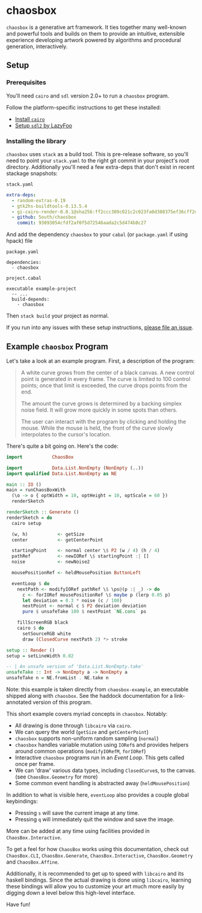 # chaosbox

`chaosbox` is a generative art framework. It ties together many well-known
and powerful tools and builds on them to provide an intuitive, extensible
experience developing artwork powered by algorithms and procedural
generation, interactively.

## Setup

### Prerequisites

You'll need `cairo` and `sdl` version 2.0+ to run a `chaosbox` program.

Follow the platform-specific instructions to get these installed:

- [Install `cairo`](https://www.cairographics.org/download)
- [Setup `sdl2` by LazyFoo](http://lazyfoo.net/tutorials/SDL/01_hello_SDL/index.php)

### Installing the library

`chaosbox` uses `stack` as a build tool. This is pre-release software, so
you'll need to point your `stack.yaml` to the right git commit in your
project's root directory. Additionally you'll need a few extra-deps that don't
exist in recent stackage snapshots:

`stack.yaml`

```yaml
extra-deps:
  - random-extras-0.19
  - gtk2hs-buildtools-0.13.5.4
  - gi-cairo-render-0.0.1@sha256:ff2ccc309c021c2c023fa0d380375ef36cff2df93e0c78ed733f052dd1aa9782,3502
  - github: 5outh/chaosbox
    commit: 93093054cfdf2af0f5d72546aada2c5d474b8c27
```

And add the dependency `chaosbox` to your `cabal` (or `package.yaml` if using hpack) file

`package.yaml`

```
dependencies:
  - chaosbox
```

`project.cabal`

```
executable example-project
  -- ... 
  build-depends:
    - chaosbox
```

Then `stack build` your project as normal.

If you run into any issues with these setup instructions, [please file an
issue](https://github.com/5outh/chaosbox/issues).

## Example `chaosbox` Program

Let's take a look at an example program. First, a description of the program:

> A white curve grows from the center of a black canvas. A new control point
> is generated in every frame. The curve is limited to 100 control points;
> once that limit is exceeded, the curve drops points from the end.
> 
> The amount the curve grows is determined by a backing simplex noise field.
> It will grow more quickly in some spots than others.
> 
> The user can interact with the program by clicking and holding the mouse.
> While the mouse is held, the front of the curve slowly interpolates to the
> cursor's location.

There's quite a bit going on. Here's the code:

```haskell
import           ChaosBox

import           Data.List.NonEmpty (NonEmpty (..))
import qualified Data.List.NonEmpty as NE

main :: IO ()
main = runChaosBoxWith
  (\o -> o { optWidth = 10, optHeight = 10, optScale = 60 })
  renderSketch

renderSketch :: Generate ()
renderSketch = do
  cairo setup

  (w, h)           <- getSize
  center           <- getCenterPoint

  startingPoint    <- normal center \$ P2 (w / 4) (h / 4)
  pathRef          <- newIORef \$ startingPoint :| []
  noise            <- newNoise2

  mousePositionRef <- heldMousePosition ButtonLeft

  eventLoop $ do
    nextPath <- modifyIORef pathRef \$ \ps@(p :| _) -> do
      c <- forIORef mousePositionRef \$ maybe p (lerp 0.05 p)
      let deviation = 0.3 * noise (c / 100)
      nextPoint <- normal c $ P2 deviation deviation
      pure $ unsafeTake 100 $ nextPoint `NE.cons` ps

    fillScreenRGB black
    cairo $ do
      setSourceRGB white
      draw (ClosedCurve nextPath 2) *> stroke

setup :: Render ()
setup = setLineWidth 0.02

-- | An unsafe version of 'Data.List.NonEmpty.take'
unsafeTake :: Int -> NonEmpty a -> NonEmpty a
unsafeTake n = NE.fromList . NE.take n
```

Note: this example is taken directly from `chaosbox-example`, an executable
shipped along with `chaosbox`. See the haddock documentation for a
link-annotated version of this program.

This short example covers myriad concepts in `chaosbox`. Notably:

- All drawing is done through `libcairo` via `cairo`.
- We can query the world (`getSize` and `getCenterPoint`)
- `chaosbox` supports non-uniform random sampling (`normal`)
- `chaosbox` handles variable mutation using `IORef`s and provides helpers
around common operations (`modifyIORefM`, `forIORef`)
- Interactive `chaosbox` programs run in an _Event Loop_. This gets called
once per frame.
- We can 'draw' various data types, including `ClosedCurve`s, to the canvas.
(see `ChaosBox.Geometry` for more)
- Some common event handling is abstracted away (`heldMousePosition`)

In addition to what is visible here, `eventLoop` also provides a couple
global keybindings:

- Pressing `s` will save the current image at any time.
- Pressing `q` will immediately quit the window and save the image.

More can be added at any time using facilities provided in
`ChaosBox.Interactive`.

To get a feel for how `ChaosBox` works using this documentation, check out
`ChaosBox.CLI`, `ChaosBox.Generate`, `ChaosBox.Interactive`,
`ChaosBox.Geometry` and `ChaosBox.Affine`.

Additionally, it is recommended to get up to speed with `libcairo` and its
haskell bindings. Since the actual drawing is done using `libcairo`,
learning these bindings will allow you to customize your art much more
easily by digging down a level below this high-level interface.

Have fun!
